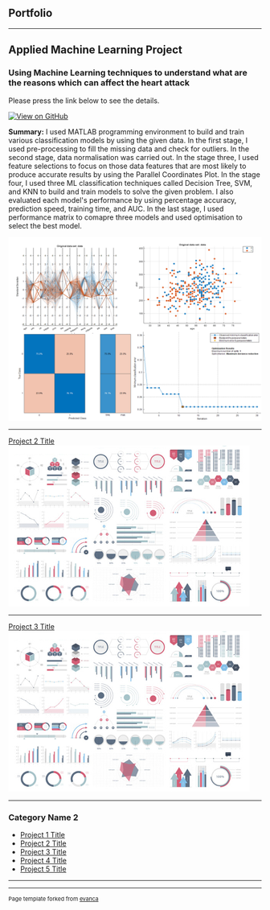 ## Portfolio

---
## Applied Machine Learning Project

### Using Machine Learning techniques to understand what are the reasons which can affect the heart attack

Please press the link below to see the details. 

[![View on GitHub](https://img.shields.io/badge/GitHub-View_on_GitHub-blue?logo=GitHub)](https://github.com/akhandatascience/akhandatascience.github.io/tree/main/ML_project)

**Summary:** I used MATLAB programming environment to build and train various classification models by using the given data. In the first stage, I used pre-processing to fill the missing data and check for outliers. In the second stage, data normalisation was carried out. In the stage three, I used feature selections to focus on those data features that are most likely to produce accurate results by using the Parallel Coordinates Plot. In the stage four, I used three ML classification techniques called Decision Tree, SVM, and KNN to build and train models to solve the given problem. I also evaluated each model's performance by using percentage accuracy, prediction speed, training time, and AUC. In the last stage, I used performance matrix to comapre three models and used optimisation to select the best model.
  
<center><img src="/ML_project/ML.png"></center>

---
[Project 2 Title](/pdf/sample_presentation.pdf)
<img src="images/dummy_thumbnail.jpg?raw=true"/>

---
[Project 3 Title](http://example.com/)
<img src="images/dummy_thumbnail.jpg?raw=true"/>

---

### Category Name 2

- [Project 1 Title](http://example.com/)
- [Project 2 Title](http://example.com/)
- [Project 3 Title](http://example.com/)
- [Project 4 Title](http://example.com/)
- [Project 5 Title](http://example.com/)

---




---
<p style="font-size:11px">Page template forked from <a href="https://github.com/evanca/quick-portfolio">evanca</a></p>
<!-- Remove above link if you don't want to attibute -->

